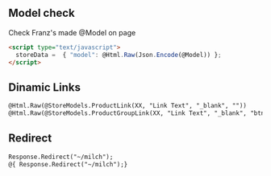 ## Model check
Check Franz's made @Model on page

```html
<script type="text/javascript">
  storeData =  { "model": @Html.Raw(Json.Encode(@Model)) };
</script>
```

## Dinamic Links

```html
@Html.Raw(@StoreModels.ProductLink(XX, "Link Text", "_blank", ""))
@Html.Raw(@StoreModels.ProductGroupLink(XX, "Link Text", "_blank", "btn btn-hbr green light"))
```

## Redirect

```html
Response.Redirect("~/milch");
@{ Response.Redirect("~/milch");}
```